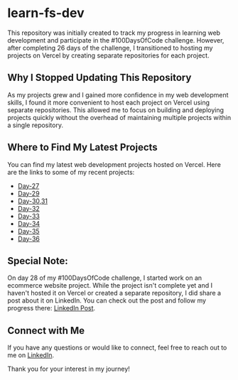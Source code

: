 # learn-fs-dev

This repository was initially created to track my progress in learning web development and participate in the #100DaysOfCode challenge. However, after completing 26 days of the challenge, I transitioned to hosting my projects on Vercel by creating separate repositories for each project.

## Why I Stopped Updating This Repository

As my projects grew and I gained more confidence in my web development skills, I found it more convenient to host each project on Vercel using separate repositories. This allowed me to focus on building and deploying projects quickly without the overhead of maintaining multiple projects within a single repository.

## Where to Find My Latest Projects

You can find my latest web development projects hosted on Vercel. Here are the links to some of my recent projects:

- [Day-27](https://github.com/ChackochanBoby/single-price-grid-frntnd-mntr.git)
- [Day-29](https://github.com/ChackochanBoby/testimonials-grid-frntnd-mntr.git)
- [Day-30,31](https://github.com/ChackochanBoby/Project-coursera-clone.git)
- [Day-32](https://github.com/ChackochanBoby/Stat-preview-frntnd-mntr.git)
- [Day-33](https://github.com/ChackochanBoby/order-summary-frntnd-mntr.git)
- [Day-34](https://github.com/ChackochanBoby/js-sample-click-counter.git)
- [Day-35](https://github.com/ChackochanBoby/js-sample-BlackJack.git)
- [Day-36]()


## Special Note:

On day 28 of my #100DaysOfCode challenge, I started work on an ecommerce website project. While the project isn't complete yet and I haven't hosted it on Vercel or created a separate repository, I did share a post about it on LinkedIn. You can check out the post and follow my progress there: [LinkedIn Post]([link-to-linkedin-post](https://www.linkedin.com/posts/chackochan-boby_100daysofcode-codingjourney-webdev-activity-7169747737394049025-sQuk?utm_source=share&utm_medium=member_desktop)).

## Connect with Me

If you have any questions or would like to connect, feel free to reach out to me on [LinkedIn](www.linkedin.com/in/chackochan-boby).

Thank you for your interest in my journey!


